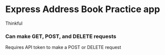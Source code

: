 # Express Address Book Practice app
Thinkful 

### Can make GET, POST, and DELETE requests

Requires API token to make a POST or DELETE request
